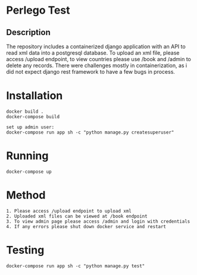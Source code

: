 # Perlego Test
## Description
The repository includes a containerized django application with an API to read xml data into a postgresql database.
To upload an xml file, please access /upload endpoint, to view countries please use /book and /admin to delete any records.
There were challenges mostly in containerization, as i did not expect django rest framework to have a few bugs in process.

# Installation
```
docker build .
docker-compose build

set up admin user:
docker-compose run app sh -c "python manage.py createsuperuser"

```

# Running
```
docker-compose up
```

# Method
```
1. Please access /upload endpoint to upload xml
2. Uploaded xml files can be viewed at /book endpoint
3. To view admin page please access /admin and login with credentials
4. If any errors please shut down docker service and restart
```

# Testing 
```
docker-compose run app sh -c "python manage.py test"
```

